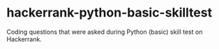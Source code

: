 # hackerrank-python-basic-skilltest
Coding questions that were asked during Python (basic) skill test on Hackerrank.
